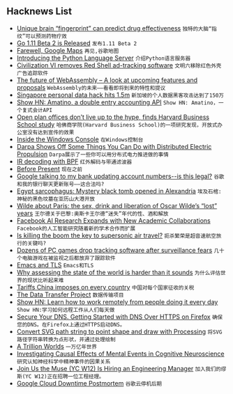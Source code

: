 ## Hacknews List


- [Unique brain “fingerprint” can predict drug effectiveness](https://mcgill.ca/newsroom/channels/news/unique-brain-fingerprint-can-predict-drug-effectiveness-287964)  `独特的大脑“指纹”可以预测药物疗效`
- [Go 1.11 Beta 2 is Released](https://groups.google.com/forum/m/#!msg/golang-announce/RVR0FzIKBsU/PAxl4-ZVCAAJ)  `发布1.11 Beta 2`
- [Farewell, Google Maps](https://www.inderapotheke.de/blog/farewell-google-maps)  `再见,谷歌地图`
- [Introducing the Python Language Server](https://blogs.msdn.microsoft.com/pythonengineering/2018/07/18/introducing-the-python-language-server/)  `介绍Python语言服务器`
- [Civilization VI removes Red Shell ad-tracking software](https://www.rockpapershotgun.com/2018/07/20/civilization-vi-removes-red-shell/)  `文明六移除红色外壳广告追踪软件`
- [The future of WebAssembly – A look at upcoming features and proposals](https://blog.scottlogic.com/2018/07/20/wasm-future.html)  `WebAssembly的未来——看看即将到来的特性和提议`
- [Singapore personal data hack hits 1.5m](https://www.bbc.co.uk/news/world-asia-44900507)  `新加坡的个人数据黑客攻击达到了150万`
- [Show HN: Amatino, a double entry accounting API](https://amatino.io/)  `Show HN: Amatino，一个复式会计API`
- [Open plan offices don’t live up to the hype, finds Harvard Business School study](https://www.fastcompany.com/90204593/heres-the-final-nail-in-the-coffin-of-open-plan-offices)  `哈佛商学院(Harvard Business School)的一项研究发现，开放式办公室没有达到宣传的效果`
- [Inside the Windows Console](https://blogs.msdn.microsoft.com/commandline/2018/07/10/windows-command-line-inside-the-windows-console/)  `在Windows控制台`
- [Darpa Shows Off Some Things You Can Do with Distributed Electric Propulsion](https://spectrum.ieee.org/tech-talk/transportation/advanced-cars/darpa-vehicle-technologies)  `Darpa展示了一些你可以用分布式电力推进做的事情`
- [IR decoding with BPF](https://lwn.net/Articles/759188/)  `红外解码与带通滤波器`
- [Before Present](https://en.wikipedia.org/wiki/Before_Present)  `现在之前`
- [Google talking to my bank updating account numbers--is this legal?](https://imgur.com/a/W0BT8Qm)  `谷歌和我的银行聊天更新账号——这合法吗?`
- [Egypt sarcophagus: Mystery black tomb opened in Alexandria](https://www.bbc.co.uk/news/world-middle-east-44893804)  `埃及石棺:神秘的黑色坟墓在亚历山大港开放`
- [Wilde about Paris: the sex, drink and liberation of Oscar Wilde’s “lost” years](https://www.prospectmagazine.co.uk/arts-and-books/wilde-about-paris-the-sex-drink-and-liberation-of-oscar-wildes-lost-years)  `王尔德关于巴黎:奥斯卡王尔德“迷失”年代的性、酒和解放`
- [Facebook AI Research Expands with New Academic Collaborations](https://code.fb.com/ai-research/facebook-ai-research-expands-with-new-academic-collaborations/)  `Facebook的人工智能研究随着新的学术合作而扩展`
- [Is killing the boom the key to supersonic air travel?](https://www.bbc.co.uk/news/business-44795639)  `扼杀繁荣是超音速航空旅行的关键吗?`
- [Dozens of PC games drop tracking software after surveillance fears](https://www.wired.co.uk/article/red-shell-game-tracking-gdpr)  `几十个电脑游戏在被监视之后都放弃了跟踪软件`
- [Emacs and TLS](https://lwn.net/Articles/759370/)  `Emacs和TLS`
- [Why assessing the state of the world is harder than it sounds](https://www.newyorker.com/magazine/2018/07/23/are-things-getting-better-or-worse)  `为什么评估世界的现状比听起来难`
- [Tariffs China imposes on every country](http://thesoundingline.com/the-tariffs-china-actually-imposes-on-every-country-including-the-us/)  `中国对每个国家征收的关税`
- [The Data Transfer Project](https://datatransferproject.dev/)  `数据传输项目`
- [Show HN: Learn how to work remotely from people doing it every day](http://remotehabits.com/?ref=hackernews)  `Show HN:学习如何远程工作从人们每天做`
- [Secure Your DNS. Getting Started with DNS Over HTTPS on Firefox](https://medium.com/@nykolas.z/getting-started-with-dns-over-https-on-firefox-e9b5fc865a43)  `确保您的DNS。在Firefox上通过HTTPS启动DNS。`
- [Convert SVG path string to point shape and draw with Processing](http://processingjs.nihongoresources.com/svgparser/)  `将SVG路径字符串转换为点形状，并通过处理绘制`
- [A Trillion Worlds](https://blogs.scientificamerican.com/observations/a-trillion-worlds/)  `一万亿年世界`
- [Investigating Causal Effects of Mental Events in Cognitive Neuroscience](http://philsci-archive.pitt.edu/14507/)  `研究认知神经科学中精神事件的因果关系`
- [Join Us the  Muse (YC W12) Is Hiring an Engineering Manager](https://www.themuse.com/jobs/themuse/engineering-manager-9b5605)  `加入我们的缪斯(YC W12)正在招聘一位工程经理。`
- [Google Cloud Downtime Postmortem](https://status.cloud.google.com/incident/cloud-networking/18012?m=1)  `谷歌云停机后期`